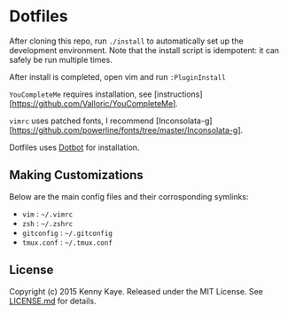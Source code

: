Dotfiles
========

After cloning this repo, run `./install` to automatically set up the development
environment. Note that the install script is idempotent: it can safely be run
multiple times.

After install is completed, open vim and run `:PluginInstall`

`YouCompleteMe` requires installation, see [instructions][https://github.com/Valloric/YouCompleteMe].

`vimrc` uses patched fonts, I recommend [Inconsolata-g][https://github.com/powerline/fonts/tree/master/Inconsolata-g].  

Dotfiles uses [Dotbot][dotbot] for installation.

Making Customizations
---------------------------

Below are the main config files and their corrosponding symlinks:

* `vim` : `~/.vimrc`
* `zsh` : `~/.zshrc`
* `gitconfig` : `~/.gitconfig`
* `tmux.conf` : `~/.tmux.conf`

License
-------

Copyright (c) 2015 Kenny Kaye. Released under the MIT License. See
[LICENSE.md][license] for details.

[dotbot]: https://github.com/anishathalye/dotbot
[license]: LICENSE.md
